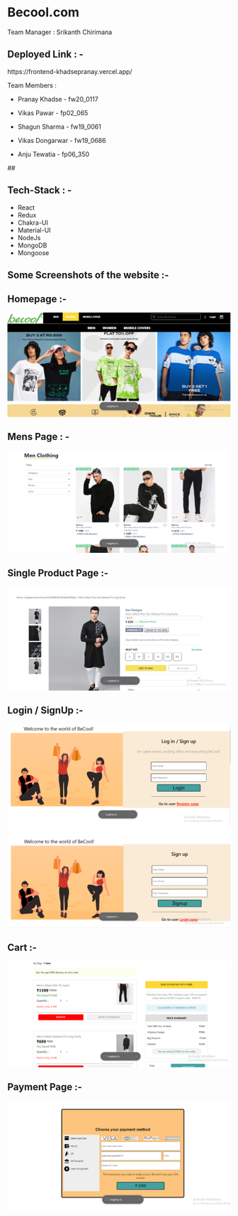 # Becool.com

Team Manager : Srikanth Chirimana
<h2>Deployed Link  : -</h2>
https://frontend-khadsepranay.vercel.app/

Team Members : 

- Pranay Khadse - fw20_0117
  
- Vikas Pawar - fp02_065

- Shagun Sharma - fw19_0061

- Vikas Dongarwar - fw19_0686

- Anju Tewatia - fp06_350

##<h2>Tech-Stack : -</h2>
 - React
 - Redux
 - Chakra-UI
 - Material-UI
 - NodeJs
 - MongoDB
 - Mongoose
 
 
<h2>Some Screenshots of the website :-</h2>



<h2>Homepage :- </h2>


<img  src="./screen_shots/homepage.PNG"/>


<h2>Mens Page  : -</h2>

<img  src="./screen_shots/mens.PNG"/>



<h2>Single Product Page  :-</h2>
<img  src="./screen_shots/single_product.PNG"/>


<h2>Login / SignUp :- </h2>


<img  src="./screen_shots/login.PNG"/>



<img  src="./screen_shots/signUp.PNG"/>



<h2>Cart :- </h2>


<img  src="./screen_shots/cart.PNG"/>
 
 
<h2>Payment Page :- </h2>


<img  src="./screen_shots/payment.PNG"/>
 


